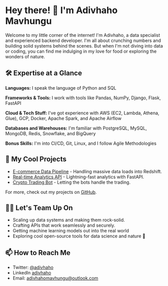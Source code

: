 # Hey there! 👋 I'm Adivhaho Mavhungu

Welcome to my little corner of the internet! I'm Adivhaho, a data specialist and experienced backend developer. I'm all about crunching numbers and building solid systems behind the scenes. But when I'm not diving into data or coding, you can find me indulging in my love for food or exploring the wonders of nature.

## 🛠️ Expertise at a Glance

**Languages:** I speak the language of Python and SQL  

**Frameworks & Tools:** I work with tools like Pandas, NumPy, Django, Flask, FastAPI 

**Cloud & Tech Stuff:** I've got experience with AWS (EC2, Lambda, Athena, Glue), GCP, Docker, Apache Spark, and Apache Airflow  

**Databases and Warehouses:** I'm familiar with PostgreSQL, MySQL, MongoDB, Redis, Snowflake, and BigQuery  

**Bonus Skills:** I'm into CI/CD, Git, Linux, and I follow Agile Methodologies

## 🚀 My Cool Projects

- [E-commerce Data Pipeline](https://github.com/adivhaho/ecommerce-data-pipeline) - Handling massive data loads into Redshift.
- [Real-time Analytics API](https://github.com/adivhaho/realtime-analytics-api) - Lightning-fast analytics with FastAPI.
- [Crypto Trading Bot](https://github.com/adivhaho/crypto-trader-bot) - Letting the bots handle the trading.

For more, check out my projects on [GitHub](https://github.com/adivhaho).

## 👯‍♀️ Let's Team Up On

- Scaling up data systems and making them rock-solid.
- Crafting APIs that work seamlessly and securely.
- Getting machine learning models out into the real world 
- Exploring cool open-source tools for data science and nature 🌴 

## 📫 How to Reach Me  

- Twitter: [@adivhaho](https://twitter.com/adivhaho) 
- LinkedIn [adivhaho](https://linkedin.com/in/adivhaho)
- Email: adivhahomavhungu@outlook.com
